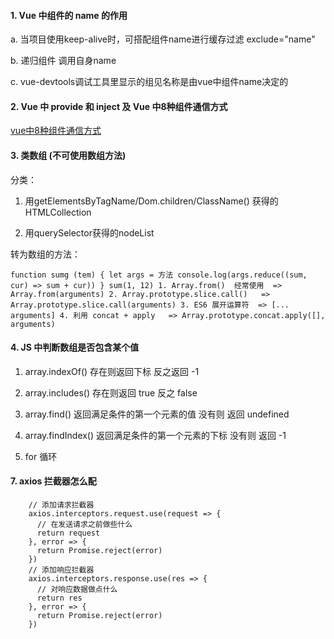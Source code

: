 #### 1. Vue 中组件的 name 的作用 
  a. 当项目使用keep-alive时，可搭配组件name进行缓存过滤 exclude="name"

  b. 递归组件 调用自身name 

  c. vue-devtools调试工具里显示的组见名称是由vue中组件name决定的

#### 2. Vue 中 provide 和 inject 及 Vue 中8种组件通信方式

  [vue中8种组件通信方式](https://juejin.im/post/5d267dcdf265da1b957081a3)

#### 3. 类数组 (不可使用数组方法)

  分类：

1. 用getElementsByTagName/Dom.children/ClassName() 获得的HTMLCollection

2. 用querySelector获得的nodeList

 转为数组的方法：

``
    function sumg (tem) {
      let args = 方法
      console.log(args.reduce((sum, cur) => sum + cur))
    }
    sum(1, 12)
    1. Array.from()  经常使用  => Array.from(arguments)
    2. Array.prototype.slice.call()   =>  Array.prototype.slice.call(arguments)
    3. ES6 展开运算符  => [... arguments]
    4. 利用 concat + apply   => Array.prototype.concat.apply([], arguments)
``
#### 4. JS 中判断数组是否包含某个值

  1. array.indexOf()  存在则返回下标  反之返回 -1

  2. array.includes() 存在则返回 true   反之 false

  3. array.find()  返回满足条件的第一个元素的值  没有则 返回 undefined

  4. array.findIndex() 返回满足条件的第一个元素的下标  没有则 返回 -1

  5. for 循环

#### 7. axios 拦截器怎么配

```
    // 添加请求拦截器
    axios.interceptors.request.use(request => {
      // 在发送请求之前做些什么
      return request
    }, error => {
      return Promise.reject(error)
    })
    // 添加响应拦截器
    axios.interceptors.response.use(res => {
      // 对响应数据做点什么
      return res
    }, error => {
      return Promise.reject(error)
    })
```
